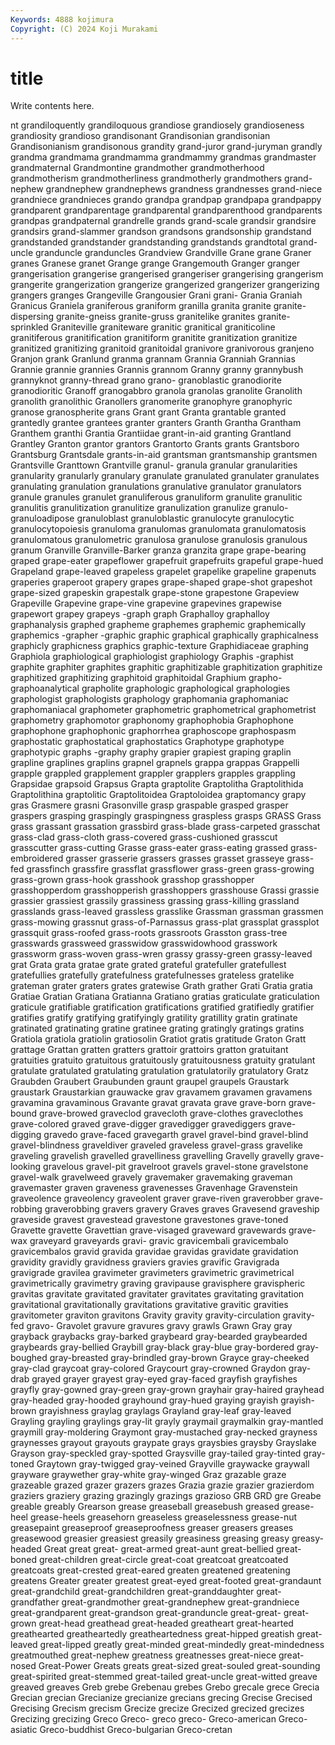 ```yaml
---
Keywords: 4888 kojimura
Copyright: (C) 2024 Koji Murakami
---
```


# title

Write contents here.



nt grandiloquently grandiloquous grandiose grandiosely grandioseness
grandiosity grandioso grandisonant Grandisonian grandisonian Grandisonianism grandisonous grandity grand-juror grand-juryman
grandly grandma grandmama grandmamma grandmammy grandmas grandmaster grandmaternal Grandmontine grandmother
grandmotherhood grandmotherism grandmotherliness grandmotherly grandmothers grand-nephew grandnephew grandnephews grandness grandnesses
grand-niece grandniece grandnieces grando grandpa grandpap grandpapa grandpappy grandparent grandparentage
grandparental grandparenthood grandparents grandpas grandpaternal grandrelle grands grand-scale grandsir grandsire
grandsirs grand-slammer grandson grandsons grandsonship grandstand grandstanded grandstander grandstanding grandstands
grandtotal grand-uncle granduncle granduncles Grandview Grandville Grane grane Graner granes
Granese granet Grange grange Grangemouth Granger granger grangerisation grangerise grangerised
grangeriser grangerising grangerism grangerite grangerization grangerize grangerized grangerizer grangerizing grangers
granges Grangeville Grangousier Grani grani- Grania Graniah Granicus Graniela graniferous
graniform granilla granita granite granite-dispersing granite-gneiss granite-gruss granitelike granites granite-sprinkled
Graniteville graniteware granitic granitical graniticoline granitiferous granitification granitiform granitite granitization
granitize granitized granitizing granitoid granitoidal granivore granivorous granjeno Granjon grank
Granlund granma grannam Grannia Granniah Grannias Grannie grannie grannies Grannis
grannom Granny granny grannybush grannyknot granny-thread grano grano- granoblastic granodiorite
granodioritic Granoff granogabbro granola granolas granolite Granolith granolith granolithic Granollers
granomerite granophyre granophyric granose granospherite grans Grant grant Granta grantable
granted grantedly grantee grantees granter granters Granth Grantha Grantham Granthem
granthi Grantia Grantiidae grant-in-aid granting Grantland Grantley Granton grantor grantors
Grantorto Grants grants Grantsboro Grantsburg Grantsdale grants-in-aid grantsman grantsmanship grantsmen
Grantsville Granttown Grantville granul- granula granular granularities granularity granularly granulary
granulate granulated granulater granulates granulating granulation granulations granulative granulator granulators
granule granules granulet granuliferous granuliform granulite granulitic granulitis granulitization granulitize
granulization granulize granulo- granuloadipose granuloblast granuloblastic granulocyte granulocytic granulocytopoiesis granuloma
granulomas granulomata granulomatosis granulomatous granulometric granulosa granulose granulosis granulous granum
Granville Granville-Barker granza granzita grape grape-bearing graped grape-eater grapeflower grapefruit
grapefruits grapeful grape-hued Grapeland grape-leaved grapeless grapelet grapelike grapeline grapenuts
graperies graperoot grapery grapes grape-shaped grape-shot grapeshot grape-sized grapeskin grapestalk
grape-stone grapestone Grapeview Grapeville Grapevine grape-vine grapevine grapevines grapewise grapewort
grapey grapeys -graph graph Graphalloy graphalloy graphanalysis graphed grapheme graphemes
graphemic graphemically graphemics -grapher -graphic graphic graphical graphically graphicalness graphicly
graphicness graphics graphic-texture Graphidiaceae graphing Graphiola graphiological graphiologist graphiology Graphis
-graphist graphite graphiter graphites graphitic graphitizable graphitization graphitize graphitized graphitizing
graphitoid graphitoidal Graphium grapho- graphoanalytical grapholite graphologic graphological graphologies graphologist
graphologists graphology graphomania graphomaniac graphomaniacal graphometer graphometric graphometrical graphometrist graphometry
graphomotor graphonomy graphophobia Graphophone graphophone graphophonic graphorrhea graphoscope graphospasm graphostatic
graphostatical graphostatics Graphotype graphotype graphotypic graphs -graphy graphy grapier grapiest
graping graplin grapline graplines graplins grapnel grapnels grappa grappas Grappelli
grapple grappled grapplement grappler grapplers grapples grappling Grapsidae grapsoid Grapsus
Grapta graptolite Graptolitha Graptolithida Graptolithina graptolitic Graptolitoidea Graptoloidea graptomancy grapy
gras Grasmere grasni Grasonville grasp graspable grasped grasper graspers grasping
graspingly graspingness graspless grasps GRASS Grass grass grassant grassation grassbird
grass-blade grass-carpeted grasschat grass-clad grass-cloth grass-covered grass-cushioned grasscut grasscutter grass-cutting
Grasse grass-eater grass-eating grassed grass-embroidered grasser grasserie grassers grasses grasset
grasseye grass-fed grassfinch grassfire grassflat grassflower grass-green grass-growing grass-grown grass-hook
grasshook grasshop grasshopper grasshopperdom grasshopperish grasshoppers grasshouse Grassi grassie grassier
grassiest grassily grassiness grassing grass-killing grassland grasslands grass-leaved grassless grasslike
Grassman grassman grassmen grass-mowing grassnut grass-of-Parnassus grass-plat grassplat grassplot grassquit
grass-roofed grass-roots grassroots Grasston grass-tree grasswards grassweed grasswidow grasswidowhood grasswork
grassworm grass-woven grass-wren grassy grassy-green grassy-leaved grat Grata grata gratae
grate grated grateful gratefuller gratefullest gratefullies gratefully gratefulness gratefulnesses grateless
gratelike grateman grater graters grates gratewise Grath grather Grati Gratia
gratia Gratiae Gratian Gratiana Gratianna Gratiano gratias graticulate graticulation graticule
gratifiable gratification gratifications gratified gratifiedly gratifier gratifies gratify gratifying gratifyingly
gratility gratillity gratin gratinate gratinated gratinating gratine gratinee grating gratingly
gratings gratins Gratiola gratiola gratiolin gratiosolin Gratiot gratis gratitude Graton
Gratt grattage Grattan gratten gratters grattoir grattoirs gratton gratuitant gratuities
gratuito gratuitous gratuitously gratuitousness gratuity gratulant gratulate gratulated gratulating gratulation
gratulatorily gratulatory Gratz Graubden Graubert Graubunden graunt graupel graupels Graustark
graustark Graustarkian grauwacke grav gravamem gravamen gravamens gravamina gravaminous Gravante
gravat gravata grave grave-born grave-bound grave-browed graveclod gravecloth grave-clothes graveclothes
grave-colored graved grave-digger gravedigger gravediggers grave-digging gravedo grave-faced gravegarth gravel
gravel-bind gravel-blind gravel-blindness graveldiver graveled graveless gravel-grass gravelike graveling gravelish
gravelled gravelliness gravelling Gravelly gravelly grave-looking gravelous gravel-pit gravelroot gravels
gravel-stone gravelstone gravel-walk gravelweed gravely gravemaker gravemaking graveman gravemaster graven
graveness gravenesses Gravenhage Gravenstein graveolence graveolency graveolent graver grave-riven graverobber
grave-robbing graverobbing gravers gravery Graves graves Gravesend graveship graveside gravest
gravestead gravestone gravestones grave-toned Gravette gravette Gravettian grave-visaged graveward gravewards
grave-wax graveyard graveyards gravi- gravic gravicembali gravicembalo gravicembalos gravid gravida
gravidae gravidas gravidate gravidation gravidity gravidly gravidness graviers gravies gravific
Gravigrada gravigrade gravilea gravimeter gravimeters gravimetric gravimetrical gravimetrically gravimetry graving
gravipause gravisphere gravispheric gravitas gravitate gravitated gravitater gravitates gravitating gravitation
gravitational gravitationally gravitations gravitative gravitic gravities gravitometer graviton gravitons Gravity
gravity gravity-circulation gravity-fed gravo- Gravolet gravure gravures gravy grawls Grawn
Gray gray grayback graybacks gray-barked graybeard gray-bearded graybearded graybeards gray-bellied
Graybill gray-black gray-blue gray-bordered gray-boughed gray-breasted gray-brindled gray-brown Grayce gray-cheeked
gray-clad graycoat gray-colored Graycourt gray-crowned Graydon gray-drab grayed grayer grayest
gray-eyed gray-faced grayfish grayfishes grayfly gray-gowned gray-green gray-grown grayhair gray-haired
grayhead gray-headed gray-hooded grayhound gray-hued graying grayish grayish-brown grayishness graylag
graylags Grayland gray-leaf gray-leaved Grayling grayling graylings gray-lit grayly graymail
graymalkin gray-mantled graymill gray-moldering Graymont gray-mustached gray-necked grayness graynesses grayout
grayouts graypate grays graysbies graysby Grayslake Grayson gray-speckled gray-spotted Graysville
gray-tailed gray-tinted gray-toned Graytown gray-twigged gray-veined Grayville graywacke graywall grayware
graywether gray-white gray-winged Graz grazable graze grazeable grazed grazer grazers
grazes Grazia grazie grazier grazierdom graziers graziery grazing grazingly grazings
grazioso GRB GRD gre Greabe greable greably Grearson grease greaseball
greasebush greased grease-heel grease-heels greasehorn greaseless greaselessness grease-nut greasepaint greaseproof
greaseproofness greaser greasers greases greasewood greasier greasiest greasily greasiness greasing
greasy greasy-headed Great great great- great-armed great-aunt great-bellied great-boned great-children
great-circle great-coat greatcoat greatcoated greatcoats great-crested great-eared greaten greatened greatening
greatens Greater greater greatest great-eyed great-footed great-grandaunt great-grandchild great-grandchildren great-granddaughter
great-grandfather great-grandmother great-grandnephew great-grandniece great-grandparent great-grandson great-granduncle great-great- great-grown great-head
greathead great-headed greatheart great-hearted greathearted greatheartedly greatheartedness great-hipped greatish great-leaved
great-lipped greatly great-minded great-mindedly great-mindedness greatmouthed great-nephew greatness greatnesses great-niece
great-nosed Great-Power Greats greats great-sized great-souled great-sounding great-spirited great-stemmed great-tailed
great-uncle great-witted greave greaved greaves Greb grebe Grebenau grebes Grebo
grecale grece Grecia Grecian grecian Grecianize grecianize grecians grecing Grecise
Grecised Grecising Grecism grecism Grecize grecize Grecized grecized grecizes Grecizing
grecizing Greco Greco- greco greco- Greco-american Greco-asiatic Greco-buddhist Greco-bulgarian Greco-cretan

